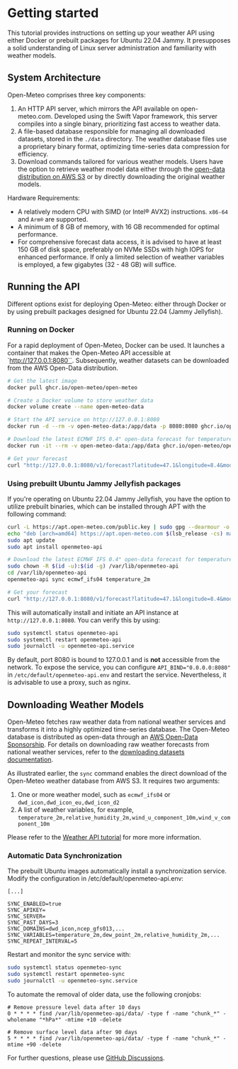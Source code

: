 # Getting started

This tutorial provides instructions on setting up your weather API using either Docker or prebuilt packages for Ubuntu 22.04 Jammy. It presupposes a solid understanding of Linux server administration and familiarity with weather models.

## System Architecture
Open-Meteo comprises three key components:
1. An HTTP API server, which mirrors the API available on open-meteo.com. Developed using the Swift Vapor framework, this server compiles into a single binary, prioritizing fast access to weather data.
2. A file-based database responsible for managing all downloaded datasets, stored in the `./data` directory. The weather database files use a proprietary binary format, optimizing time-series data compression for efficiency.
3. Download commands tailored for various weather models. Users have the option to retrieve weather model data either through the [open-data distribution on AWS S3](https://github.com/open-meteo/open-data) or by directly downloading the original weather models.

Hardware Requirements:
- A relatively modern CPU with SIMD (or Intel® AVX2) instructions. `x86-64` and `Arm®` are supported.
- A minimum of 8 GB of memory, with 16 GB recommended for optimal performance.
- For comprehensive forecast data access, it is advised to have at least 150 GB of disk space, preferably on NVMe SSDs with high IOPS for enhanced performance. If only a limited selection of weather variables is employed, a few gigabytes (32 - 48 GB) will suffice.

## Running the API
Different options exist for deploying Open-Meteo: either through Docker or by using prebuilt packages designed for Ubuntu 22.04 (Jammy Jellyfish).

### Running on Docker
For a rapid deployment of Open-Meteo, Docker can be used. It launches a container that makes the Open-Meteo API accessible at `http://127.0.0.1:8080``. Subsequently, weather datasets can be downloaded from the AWS Open-Data distribution.

```bash
# Get the latest image
docker pull ghcr.io/open-meteo/open-meteo

# Create a Docker volume to store weather data
docker volume create --name open-meteo-data

# Start the API service on http://127.0.0.1:8080
docker run -d --rm -v open-meteo-data:/app/data -p 8080:8080 ghcr.io/open-meteo/open-meteo

# Download the latest ECMWF IFS 0.4° open-data forecast for temperature (50 MB)
docker run -it --rm -v open-meteo-data:/app/data ghcr.io/open-meteo/open-meteo sync ecmwf_ifs04 temperature_2m

# Get your forecast
curl "http://127.0.0.1:8080/v1/forecast?latitude=47.1&longitude=8.4&models=ecmwf_ifs04&hourly=temperature_2m"
```

### Using prebuilt Ubuntu Jammy Jellyfish packages
If you're operating on Ubuntu 22.04 Jammy Jellyfish, you have the option to utilize prebuilt binaries, which can be installed through APT with the following command:

```bash
curl -L https://apt.open-meteo.com/public.key | sudo gpg --dearmour -o /etc/apt/trusted.gpg.d/openmeteo.gpg
echo "deb [arch=amd64] https://apt.open-meteo.com $(lsb_release -cs) main" | sudo tee /etc/apt/sources.list.d/openmeteo-api.list
sudo apt update
sudo apt install openmeteo-api

# Download the latest ECMWF IFS 0.4° open-data forecast for temperature (50 MB)
sudo chown -R $(id -u):$(id -g) /var/lib/openmeteo-api
cd /var/lib/openmeteo-api
openmeteo-api sync ecmwf_ifs04 temperature_2m

# Get your forecast
curl "http://127.0.0.1:8080/v1/forecast?latitude=47.1&longitude=8.4&models=ecmwf_ifs04&hourly=temperature_2m"
```

This will automatically install and initiate an API instance at `http://127.0.0.1:8080`. You can verify this by using:
```bash
sudo systemctl status openmeteo-api
sudo systemctl restart openmeteo-api
sudo journalctl -u openmeteo-api.service
```

By default, port 8080 is bound to 127.0.0.1 and is **not** accessible from the network. To expose the service, you can configure `API_BIND="0.0.0.0:8080"` in `/etc/default/openmeteo-api.env` and restart the service. Nevertheless, it is advisable to use a proxy, such as nginx.


## Downloading Weather Models
Open-Meteo fetches raw weather data from national weather services and transforms it into a highly optimized time-series database. The Open-Meteo database is distributed as open-data through an [AWS Open-Data Sponsorship](https://github.com/open-meteo/open-data). For details on downloading raw weather forecasts from national weather services, refer to the [downloading datasets documentation](./downloading-datasets.md).

As illustrated earlier, the `sync` command enables the direct download of the Open-Meteo weather database from AWS S3. It requires two arguments:
1. One or more weather model, such as `ecmwf_ifs04` or `dwd_icon,dwd_icon_eu,dwd_icon_d2`
2. A list of weather variables, for example, `temperature_2m,relative_humidity_2m,wind_u_component_10m,wind_v_component_10m`

Please refer to the [Weather API tutorial](https://github.com/open-meteo/open-data/tree/main/tutorial_weather_api) for more more information.


### Automatic Data Synchronization  

The prebuilt Ubuntu images automatically install a synchronization service. Modify the configuration in /etc/default/openmeteo-api.env:
```
[...]

SYNC_ENABLED=true
SYNC_APIKEY=
SYNC_SERVER=
SYNC_PAST_DAYS=3
SYNC_DOMAINS=dwd_icon,ncep_gfs013,...
SYNC_VARIABLES=temperature_2m,dew_point_2m,relative_humidity_2m,...
SYNC_REPEAT_INTERVAL=5
```

Restart and monitor the sync service with:
```bash
sudo systemctl status openmeteo-sync
sudo systemctl restart openmeteo-sync
sudo journalctl -u openmeteo-sync.service
```

To automate the removal of older data, use the following cronjobs:

```
# Remove pressure level data after 10 days
0 * * * * find /var/lib/openmeteo-api/data/ -type f -name "chunk_*" -wholename "*hPa*" -mtime +10 -delete

# Remove surface level data after 90 days
5 * * * * find /var/lib/openmeteo-api/data/ -type f -name "chunk_*" -mtime +90 -delete
```

For further questions, please use [GitHub Discussions](https://github.com/open-meteo/open-meteo/discussions).
